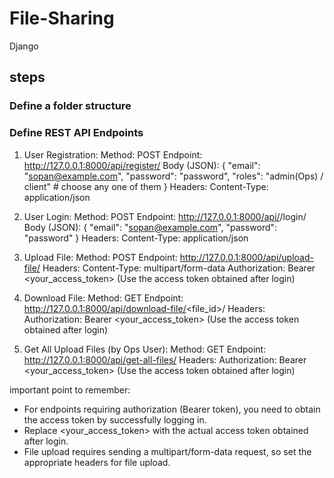 # File-Sharing
Django


## steps

###  Define a folder structure


### Define REST API Endpoints

1. User Registration:
    Method: POST
    Endpoint: http://127.0.0.1:8000/api/register/
    Body (JSON):
        {
            "email": "sopan@example.com",
            "password": "password",
            "roles": "admin(Ops) / client"              # choose any one of them
        }
    Headers:
        Content-Type: application/json


2. User Login:
    Method: POST
    Endpoint: http://127.0.0.1:8000/api/<User-Type>/login/
    Body (JSON):
        {
            "email": "sopan@example.com",
            "password": "password"
        }
    Headers:
        Content-Type: application/json


3. Upload File:
    Method: POST
    Endpoint: http://127.0.0.1:8000/api/upload-file/
    Headers:
        Content-Type: multipart/form-data
        Authorization: Bearer <your_access_token> (Use the access token obtained after login)


4. Download File:
    Method: GET
    Endpoint: http://127.0.0.1:8000/api/download-file/<file_id>/
    Headers:
        Authorization: Bearer <your_access_token> (Use the access token obtained after login)


5. Get All Upload Files (by Ops User):
    Method: GET
    Endpoint: http://127.0.0.1:8000/api/get-all-files/
    Headers:
        Authorization: Bearer <your_access_token> (Use the access token obtained after login)


important point to remember:
- For endpoints requiring authorization (Bearer token), you need to obtain the access token by successfully logging in.
- Replace <your_access_token> with the actual access token obtained after login.
- File upload requires sending a multipart/form-data request, so set the appropriate headers for file upload.


